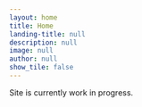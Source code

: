 ```yaml
---
layout: home
title: Home
landing-title: null
description: null
image: null
author: null
show_tile: false
---
```


Site is currently work in progress.
